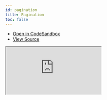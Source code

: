 ```yaml
---
id: pagination
title: Pagination
toc: false
---
```


- [Open in CodeSandbox](https://codesandbox.io/s/github/tannerlinsley/react-table/tree/v7/examples/pagination)
- [View Source](https://github.com/tannerlinsley/react-table/tree/v7/examples/pagination)

<iframe
  src="https://codesandbox.io/embed/github/tannerlinsley/react-table/tree/v7/examples/pagination?autoresize=1&fontsize=14&theme=dark"
  title="tannerlinsley/react-table: pagination"
  sandbox="allow-forms allow-modals allow-popups allow-presentation allow-same-origin allow-scripts"
  style={{
    width: '100%',
    height: '80vh',
    border: '0',
    borderRadius: 8,
    overflow: 'hidden',
    position: 'static',
    zIndex: 0,
  }}
></iframe>
